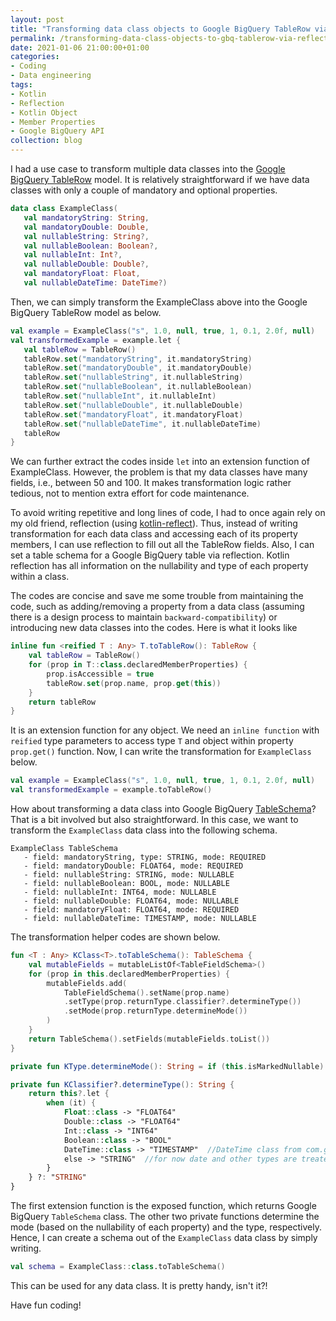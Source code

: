 ```yaml
---
layout: post
title: "Transforming data class objects to Google BigQuery TableRow via reflection in Kotlin"
permalink: /transforming-data-class-objects-to-gbq-tablerow-via-reflection-in-kotlin
date: 2021-01-06 21:00:00+01:00
categories:
- Coding
- Data engineering
tags:
- Kotlin
- Reflection
- Kotlin Object
- Member Properties
- Google BigQuery API
collection: blog
---
```


I had a use case to transform multiple data classes into the [Google BigQuery TableRow](https://developers.google.com/resources/api-libraries/documentation/bigquery/v2/java/latest/index.html?com/google/api/services/bigquery/model/TableRow.html) model.
It is relatively straightforward if we have data classes with only a couple of mandatory and optional properties.

```kotlin
data class ExampleClass(
   val mandatoryString: String,
   val mandatoryDouble: Double,
   val nullableString: String?,
   val nullableBoolean: Boolean?,
   val nullableInt: Int?,
   val nullableDouble: Double?,
   val mandatoryFloat: Float,
   val nullableDateTime: DateTime?)
```

Then, we can simply transform the ExampleClass above into the Google BigQuery TableRow model as below.

```kotlin
val example = ExampleClass("s", 1.0, null, true, 1, 0.1, 2.0f, null)
val transformedExample = example.let {
   val tableRow = TableRow()
   tableRow.set("mandatoryString", it.mandatoryString)
   tableRow.set("mandatoryDouble", it.mandatoryDouble)
   tableRow.set("nullableString", it.nullableString)
   tableRow.set("nullableBoolean", it.nullableBoolean)
   tableRow.set("nullableInt", it.nullableInt)
   tableRow.set("nullableDouble", it.nullableDouble)
   tableRow.set("mandatoryFloat", it.mandatoryFloat)
   tableRow.set("nullableDateTime", it.nullableDateTime)
   tableRow
}
```

We can further extract the codes inside `let` into an extension function of ExampleClass. However, the problem is that 
my data classes have many fields, i.e., between 50 and 100. It makes transformation logic rather tedious, not to mention extra effort for code maintenance.

To avoid writing repetitive and long lines of code, I had to once again rely on my old friend, reflection (using [kotlin-reflect](https://kotlinlang.org/api/latest/jvm/stdlib/kotlin.reflect/)).
Thus, instead of writing transformation for each data class and accessing each of its property members, I can use reflection to fill out all the TableRow fields. 
Also, I can set a table schema for a Google BigQuery table via reflection. Kotlin reflection has all information on the nullability and type of each property within a class.

The codes are concise and save me some trouble from maintaining the code, such as adding/removing a property from a data class (assuming there is a design process to maintain `backward-compatibility`) 
or introducing new data classes into the codes. Here is what it looks like

```kotlin
inline fun <reified T : Any> T.toTableRow(): TableRow {
    val tableRow = TableRow()
    for (prop in T::class.declaredMemberProperties) {
        prop.isAccessible = true
        tableRow.set(prop.name, prop.get(this))
    }
    return tableRow
}
```

It is an extension function for any object. We need an `inline function` with `reified` type parameters to access
type `T` and object within property `prop.get()` function. Now, I can write the transformation for `ExampleClass` below.

```kotlin
val example = ExampleClass("s", 1.0, null, true, 1, 0.1, 2.0f, null)
val transformedExample = example.toTableRow()
```

How about transforming a data class into Google BigQuery [TableSchema](https://cloud.google.com/bigquery/docs/schemas)?
That is a bit involved but also straightforward. In this case, we want to transform the `ExampleClass` data class into the following schema.

```
ExampleClass TableSchema
   - field: mandatoryString, type: STRING, mode: REQUIRED
   - field: mandatoryDouble: FLOAT64, mode: REQUIRED
   - field: nullableString: STRING, mode: NULLABLE
   - field: nullableBoolean: BOOL, mode: NULLABLE
   - field: nullableInt: INT64, mode: NULLABLE
   - field: nullableDouble: FLOAT64, mode: NULLABLE
   - field: mandatoryFloat: FLOAT64, mode: REQUIRED
   - field: nullableDateTime: TIMESTAMP, mode: NULLABLE
```

The transformation helper codes are shown below.

```kotlin
fun <T : Any> KClass<T>.toTableSchema(): TableSchema {
    val mutableFields = mutableListOf<TableFieldSchema>()
    for (prop in this.declaredMemberProperties) {
        mutableFields.add(
            TableFieldSchema().setName(prop.name)
            .setType(prop.returnType.classifier?.determineType())
            .setMode(prop.returnType.determineMode())
        )
    }
    return TableSchema().setFields(mutableFields.toList())
}

private fun KType.determineMode(): String = if (this.isMarkedNullable) "NULLABLE" else "REQUIRED"

private fun KClassifier?.determineType(): String {
    return this?.let {
        when (it) {
            Float::class -> "FLOAT64"
            Double::class -> "FLOAT64"
            Int::class -> "INT64"
            Boolean::class -> "BOOL"
            DateTime::class -> "TIMESTAMP"  //DateTime class from com.google.api.client.util.DateTime
            else -> "STRING"  //for now date and other types are treated as string
        }
    } ?: "STRING"
}
```

The first extension function is the exposed function, which returns Google BigQuery `TableSchema` class.
The other two private functions determine the mode (based on the nullability of each property) and the type, respectively.
Hence, I can create a schema out of the `ExampleClass` data class by simply writing.

```kotlin
val schema = ExampleClass::class.toTableSchema()
```

This can be used for any data class. It is pretty handy, isn't it?!

Have fun coding!

